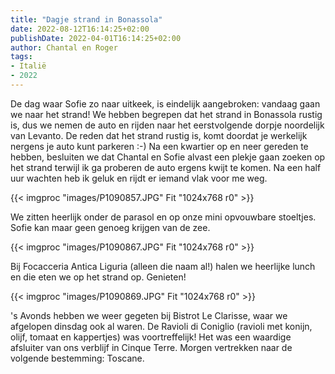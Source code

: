 ```yaml
---
title: "Dagje strand in Bonassola"
date: 2022-08-12T16:14:25+02:00
publishDate: 2022-04-01T16:14:25+02:00
author: Chantal en Roger
tags:
- Italië
- 2022
---
```


De dag waar Sofie zo naar uitkeek, is eindelijk aangebroken: vandaag gaan we naar het strand! We hebben begrepen dat het strand in Bonassola rustig is, dus we nemen de auto en rijden naar het eerstvolgende dorpje noordelijk van Levanto. De reden dat het strand rustig is, komt doordat je werkelijk nergens je auto kunt parkeren :-) Na een kwartier op en neer gereden te hebben, besluiten we dat Chantal en Sofie alvast een plekje gaan zoeken op het strand terwijl ik ga proberen de auto ergens kwijt te komen. Na een half uur wachten heb ik geluk en rijdt er iemand vlak voor me weg.

{{< imgproc "images/P1090857.JPG" Fit "1024x768 r0" >}}

We zitten heerlijk onder de parasol en op onze mini opvouwbare stoeltjes. Sofie kan maar geen genoeg krijgen van de zee.

{{< imgproc "images/P1090867.JPG" Fit "1024x768 r0" >}}

Bij Focacceria Antica Liguria (alleen die naam al!) halen we heerlijke lunch en die eten we op het strand op. Genieten!

{{< imgproc "images/P1090869.JPG" Fit "1024x768 r0" >}}

's Avonds hebben we weer gegeten bij Bistrot Le Clarisse, waar we afgelopen dinsdag ook al waren. De Ravioli di Coniglio (ravioli met konijn, olijf, tomaat en kappertjes) was voortreffelijk! Het was een waardige afsluiter van ons verblijf in Cinque Terre. Morgen vertrekken naar de volgende bestemming: Toscane.
